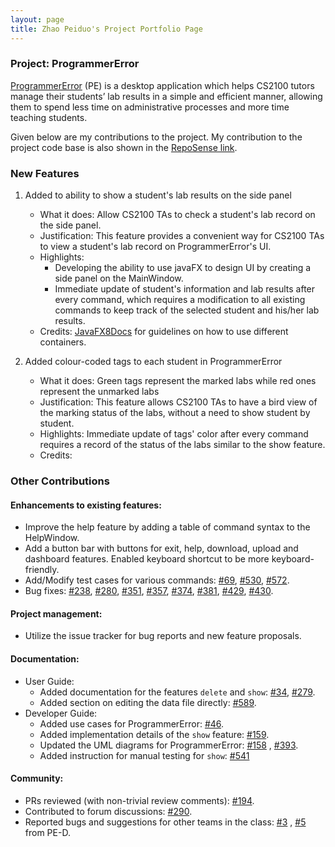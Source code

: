 ```yaml
---
layout: page
title: Zhao Peiduo's Project Portfolio Page
---
```


### Project: ProgrammerError

[ProgrammerError](https://github.com/AY2122S1-CS2103-F09-3/tp) (PE) is a desktop application which helps CS2100 tutors
manage their students’ lab results in a simple and efficient manner, allowing them to spend less time on administrative
processes and more time teaching students.

Given below are my contributions to the project. My contribution to the project code base is also shown in the
[RepoSense link](https://nus-cs2103-ay2122s1.github.io/tp-dashboard/?search=&sort=groupTitle&sortWithin=title&timeframe=commit&mergegroup=&groupSelect=groupByRepos&breakdown=true&checkedFileTypes=docs~functional-code~test-code~other&since=2021-09-17).

### New Features

1. Added to ability to show a student's lab results on the side panel
    * What it does: Allow CS2100 TAs to check a student's lab record on the side panel.
    * Justification: This feature provides a convenient way for CS2100 TAs to view a student's lab record on
      ProgrammerError's UI.
    * Highlights:
        * Developing the ability to use javaFX to design UI by creating a side panel on the MainWindow.
        * Immediate update of student's information and lab results after every command, which requires a modification to
          all existing commands to keep track of the selected student and his/her lab results.
    * Credits: [JavaFX8Docs](https://docs.oracle.com/javase/8/javafx/api/toc.htm) for guidelines on how to use different
      containers.

2. Added colour-coded tags to each student in ProgrammerError
    * What it does: Green tags represent the marked labs while red ones represent the unmarked labs
    * Justification: This feature allows CS2100 TAs to have a bird view of the marking status of the labs, without a need to
      show student by student.
    * Highlights: Immediate update of tags' color after every command requires a record of the status of the labs similar to
      the show feature.
    * Credits:

### Other Contributions

#### **Enhancements to existing features**:

* Improve the help feature by adding a table of command syntax to the HelpWindow.
* Add a button bar with buttons for exit, help, download, upload and dashboard features. Enabled keyboard shortcut to be
  more keyboard-friendly.
* Add/Modify test cases for various commands: [\#69](https://github.com/AY2122S1-CS2103-F09-3/tp/pull/69),
  [\#530](https://github.com/AY2122S1-CS2103-F09-3/tp/pull/530),
  [\#572](https://github.com/AY2122S1-CS2103-F09-3/tp/pull/572).
* Bug fixes: [\#238](https://github.com/AY2122S1-CS2103-F09-3/tp/pull/238),
  [\#280](https://github.com/AY2122S1-CS2103-F09-3/tp/pull/280),
  [\#351](https://github.com/AY2122S1-CS2103-F09-3/tp/pull/351),
  [\#357](https://github.com/AY2122S1-CS2103-F09-3/tp/pull/357),
  [\#374](https://github.com/AY2122S1-CS2103-F09-3/tp/pull/374),
  [\#381](https://github.com/AY2122S1-CS2103-F09-3/tp/pull/381),
  [\#429](https://github.com/AY2122S1-CS2103-F09-3/tp/pull/429),
  [\#430](https://github.com/AY2122S1-CS2103-F09-3/tp/pull/430).

#### **Project management**:

* Utilize the issue tracker for bug reports and new feature proposals.

#### **Documentation**:

* User Guide:
    * Added documentation for the features `delete` and `show`: [\#34](https://github.com/AY2122S1-CS2103-F09-3/tp/pull/34), 
      [\#279](https://github.com/AY2122S1-CS2103-F09-3/tp/pull/279).
    * Added section on editing the data file directly: [\#589](https://github.com/AY2122S1-CS2103-F09-3/tp/pull/589).
* Developer Guide:
    * Added use cases for ProgrammerError: [\#46](https://github.com/AY2122S1-CS2103-F09-3/tp/pull/46/files).
    * Added implementation details of the `show` feature: [\#159](https://github.com/AY2122S1-CS2103-F09-3/tp/pull/159).
    * Updated the UML diagrams for ProgrammerError: [\#158](https://github.com/AY2122S1-CS2103-F09-3/tp/pull/159)
      , [\#393](https://github.com/AY2122S1-CS2103-F09-3/tp/pull/393).
    * Added instruction for manual testing for `show`: [\#541](https://github.com/AY2122S1-CS2103-F09-3/tp/pull/541)

#### **Community**:

* PRs reviewed (with non-trivial review comments): [\#194](https://github.com/AY2122S1-CS2103-F09-3/tp/pull/194).
* Contributed to forum discussions: [\#290](https://github.com/nus-cs2103-AY2122S1/forum/issues/290).
* Reported bugs and suggestions for other teams in the class: [\#3](https://github.com/ZhaoPeiduo/ped/issues/3)
  , [\#5](https://github.com/ZhaoPeiduo/ped/issues/5) from PE-D.
